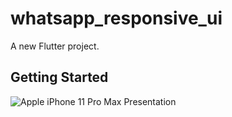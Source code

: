 # whatsapp_responsive_ui

A new Flutter project.

## Getting Started

![Apple iPhone 11 Pro Max Presentation](https://github.com/RRKawchar/whatsapp_responsive_ui/assets/97376140/fa8f6723-f29c-435b-b742-eedd096a50bd)
